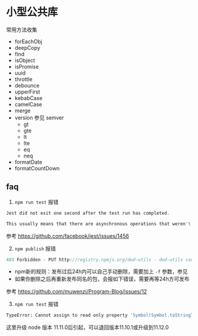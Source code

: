 # 小型公共库

常用方法收集

- forEachObj
- deepCopy
- find
- isObject
- isPromise
- uuid
- throttle
- debounce
- upperFirst
- kebabCase
- camelCase
- merge
- version 参见 semver
  - gt
  - gte
  - lt
  - lte
  - eq
  - neq
- formatDate
- formatCountDown

## faq

1. `npm run test` 报错

```js
Jest did not exit one second after the test run has completed.

This usually means that there are asynchronous operations that weren't stopped in your tests. Consider running Jest with `--detectOpenHandles` to troubleshoot this issue.
```

参考 https://github.com/facebook/jest/issues/1456

2. `npm publish` 报错

```js
403 Forbidden - PUT http://registry.npmjs.org/dwd-utils - dwd-utils cannot be republished until 24 hours have passed.
```

- npm新的规则：发布过后24h内可以自己手动删除，需要加上 `-f` 参数，参见
- 如果你删除之后再重新发布同名的包，会报如下错误，需要再等24h方可发布

参考 https://github.com/muwenzi/Program-Blog/issues/12

3. `npm run test` 报错

```bash
TypeError: Cannot assign to read only property 'Symbol(Symbol.toStringTag)' of object '#<process>'
```

这里升级 node 版本 11.11.0后引起，可以退回版本11.10.1或升级到11.12.0
